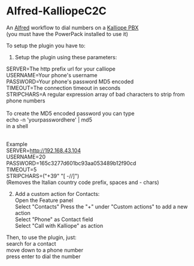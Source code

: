 Alfred-KalliopeC2C
==================

An <a href="http://www.alfredapp.com/">Alfred</a> workflow to dial numbers on a <a href="http://www.kalliopepbx.com//">Kalliope PBX</a><br>
(you must have the PowerPack installed to use it) <br>

To setup the plugin you have to:<br>
1) Setup the plugin using these parameters:

SERVER=The http prefix url for your calliope<br>
USERNAME=Your phone's username<br>
PASSWORD=Your phone's password MD5 encoded<br>
TIMEOUT=The connection timeout in seconds<br>
STRIPCHARS=A regular expression array of bad characters to strip from phone numbers<br>
<br>
To create the MD5 encoded password you can type<br>
echo -n 'yourpasswordhere' |  md5<br>
in a shell<br>
<br>

Example<br>
SERVER=http://192.168.43.104<br>
USERNAME=20<br>
PASSWORD=165c3277d601bc93aa053489b12f90cd<br>
TIMEOUT=5<br>
STRIPCHARS=("+39" "[ -//]") <br>
(Removes the Italian country code prefix, spaces and - chars)

2) Add a custom action for Contacts:<br>
Open the Feature panel<br>
Select "Contacts"
Press the "+" under "Custom actions" to add a new action<br>
Select "Phone" as Contact field<br>
Select "Call with Kalliope" as action<br>

Then, to use the plugin, just:<br>
search for a contact<br>
move down to a phone number<br>
press enter to dial the number
